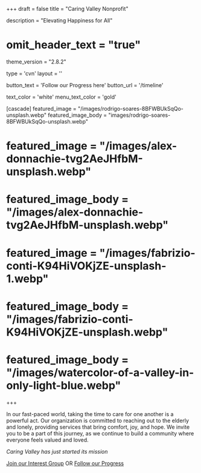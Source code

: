 +++
draft = false
title = "Caring Valley Nonprofit"
  
description = "Elevating Happiness for All"

# omit_header_text = "true"
theme_version = "2.8.2"

type = 'cvn'
layout = ''

button_text = 'Follow our Progress here'
button_url = '/timeline'

text_color = 'white'
menu_text_color = 'gold'

[cascade]
  featured_image = "/images/rodrigo-soares-8BFWBUkSqQo-unsplash.webp"
  featured_image_body = "images/rodrigo-soares-8BFWBUkSqQo-unsplash.webp"
  # featured_image = "/images/alex-donnachie-tvg2AeJHfbM-unsplash.webp"
  # featured_image_body = "/images/alex-donnachie-tvg2AeJHfbM-unsplash.webp"
  # featured_image = "/images/fabrizio-conti-K94HiVOKjZE-unsplash-1.webp"
  # featured_image_body = "/images/fabrizio-conti-K94HiVOKjZE-unsplash.webp"
  # featured_image_body = "/images/watercolor-of-a-valley-in-only-light-blue.webp"

+++

In our fast-paced world, taking the time to care for one another is a powerful act. Our organization is committed to reaching out to the elderly and lonely, providing services that bring comfort, joy, and hope. We invite you to be a part of this journey, as we continue to build a community where everyone feels valued and loved.

*Caring Valley has just started its mission*

<div>
  <a class="dib br3 ph2 pv1 hover-gold bg-white-20 white pulse-delay link nowrap" href='https://www.zeffy.com/en-US/newsletter-form/join-cvns-interest-group'>Join our Interest Group</a>
  <span class="dib ph2">OR</span>
  <a class="dib mt2 br3 ph2 pv1 hover-gold bg-white-20 white pulse-delay link nowrap" href='{{<fixURL "/timeline">}}'>Follow our Progress</a>
</div>
